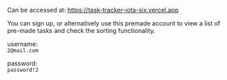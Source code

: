 Can be accessed at: https://task-tracker-iota-six.vercel.app

You can sign up, or alternatively use this premade account to view a list of pre-made tasks and check the sorting functionality.

username:   
```2@mail.com```

password:   
```password!2```
